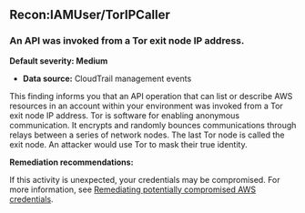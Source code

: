 Recon:IAMUser/TorIPCaller
-------------------------


### An API was invoked from a Tor exit node IP address.


**Default severity: Medium**


 * **Data source:** CloudTrail management events

This finding informs you that an API operation that can list or describe AWS resources in an account within your environment was invoked from a Tor exit node IP address. Tor is software for enabling anonymous communication. It encrypts and randomly bounces communications through relays between a series of network nodes. The last Tor node is called the exit node. An attacker would use Tor to mask their true identity.


**Remediation recommendations:**


If this activity is unexpected, your credentials may be compromised. For more information, see [Remediating potentially compromised AWS credentials](https://docs.aws.amazon.com/guardduty/latest/ug/compromised-creds.html).

